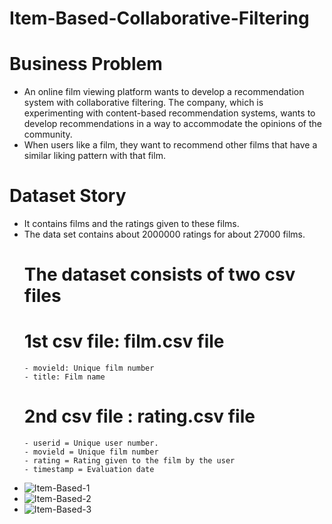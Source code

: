 # Item-Based-Collaborative-Filtering

# Business Problem
- An online film viewing platform wants to develop a recommendation system with collaborative filtering.
  The company, which is experimenting with content-based recommendation systems, wants to develop recommendations in a way to accommodate the opinions of the community.
- When users like a film, they want to recommend other films that have a similar liking pattern with that film.

# Dataset Story
- It contains films and the ratings given to these films.
- The data set contains about 2000000 ratings for about 27000 films.
  # The dataset consists of two csv files
    # 1st csv file: film.csv file
      - movield: Unique film number
      - title: Film name
    # 2nd csv file : rating.csv file
      - userid = Unique user number.
      - movield = Unique film number
      - rating = Rating given to the film by the user
      - timestamp = Evaluation date
- ![Item-Based-1](https://github.com/mmehmetisik/Item-Based-Collaborative-Filtering/assets/64706956/25fa9d29-6b18-413b-ab7d-3697d9a2ea7e)
- ![Item-Based-2](https://github.com/mmehmetisik/Item-Based-Collaborative-Filtering/assets/64706956/cac643b8-f2fc-4a6e-810c-783c69910199)
- ![Item-Based-3](https://github.com/mmehmetisik/Item-Based-Collaborative-Filtering/assets/64706956/322bac88-66a7-4ded-8ac0-97c2d5b8581d)


